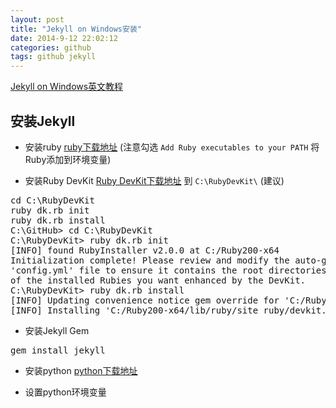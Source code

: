 ```yaml
---
layout: post
title: "Jekyll on Windows安装"
date: 2014-9-12 22:02:12
categories: github
tags: github jekyll
---
```

[Jekyll on Windows英文教程](http://jekyll-windows.juthilo.com/ "Jekyll on Windows")

## 安装Jekyll ##

* 安装ruby [ruby下载地址](http://rubyinstaller.org/downloads/) (注意勾选 `Add Ruby executables to your PATH` 将Ruby添加到环境变量)

* 安装Ruby DevKit [Ruby DevKit下载地址](http://rubyinstaller.org/downloads/) 到 `C:\RubyDevKit\` (建议)

<pre class="prettyprint linenums Lang-bash">
cd C:\RubyDevKit
ruby dk.rb init
ruby dk.rb install
C:\GitHub> cd C:\RubyDevKit
C:\RubyDevKit> ruby dk.rb init
[INFO] found RubyInstaller v2.0.0 at C:/Ruby200-x64
Initialization complete! Please review and modify the auto-generated
'config.yml' file to ensure it contains the root directories to all
of the installed Rubies you want enhanced by the DevKit.
C:\RubyDevKit> ruby dk.rb install
[INFO] Updating convenience notice gem override for 'C:/Ruby200-x64'
[INFO] Installing 'C:/Ruby200-x64/lib/ruby/site_ruby/devkit.rb'
</pre>

* 安装Jekyll Gem

<pre class="prettyprint Lang-bash">
gem install jekyll
</pre>

* 安装python [python下载地址](https://www.python.org/download/releases/2.7.8/)

* 设置python环境变量